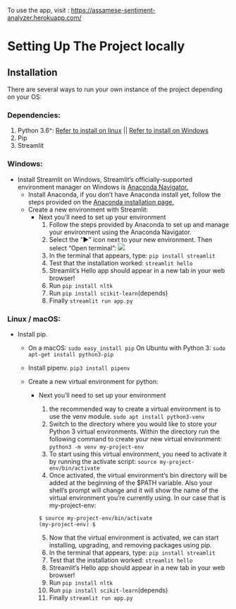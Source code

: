 To use the app, visit : https://assamese-sentiment-analyzer.herokuapp.com/

# Setting Up The Project locally

## Installation

There are several ways to run your own instance of the project depending on your OS:

### Dependencies:

1. Python 3.6^: [Refer to install on linux](https://docs.python.org/3/using/unix.html) || [Refer to install on Windows](https://docs.python.org/3/using/windows.html)
2. Pip
3. Streamlit

### Windows:

- Install Streamlit on Windows, Streamlit’s officially-supported environment manager on Windows is [Anaconda Navigator.](https://docs.anaconda.com/anaconda/navigator/)
  - Install Anaconda, if you don’t have Anaconda install yet, follow the steps provided on the [Anaconda installation page.](https://docs.anaconda.com/anaconda/install/windows/)
  - Create a new environment with Streamlit:
    - Next you’ll need to set up your environment
      1. Follow the steps provided by Anaconda to set up and manage your environment using the Anaconda Navigator.
      2. Select the “▶” icon next to your new environment. Then select “Open terminal”:
         ![](https://i.stack.imgur.com/EiiFc.png)
      3. In the terminal that appears, type:
         `pip install streamlit`
      4. Test that the installation worked:
         `streamlit hello`
      5. Streamlit’s Hello app should appear in a new tab in your web browser!
      6. Run `pip install nltk`
      7. Run `pip install scikit-learn`(depends)
      8. Finally `streamlit run app.py`

### Linux / macOS:

- Install pip.

  - On a macOS: `sudo easy_install pip` On Ubuntu with Python 3: `sudo apt-get install python3-pip`
  - Install pipenv. `pip3 install pipenv`
  - Create a new virtual environment for python:

    - Next you’ll need to set up your environment

      1.  the recommended way to create a virtual environment is to use the venv module.
          `sudo apt install python3-venv`
      2.  Switch to the directory where you would like to store your Python 3 virtual environments. Within the directory run the following command to create your new virtual environment: `python3 -m venv my-project-env`
      3.  To start using this virtual environment, you need to activate it by running the activate script: `source my-project-env/bin/activate`
      4.  Once activated, the virtual environment’s bin directory will be added at the beginning of the $PATH variable. Also your shell’s prompt will change and it will show the name of the virtual environment you’re currently using. In our case that is my-project-env:

      ```
      $ source my-project-env/bin/activate
      (my-project-env) $

      ```

      5.  Now that the virtual environment is activated, we can start installing, upgrading, and removing packages using pip.
      6.  In the terminal that appears, type:
          `pip install streamlit`
      7.  Test that the installation worked:
          `streamlit hello`
      8.  Streamlit’s Hello app should appear in a new tab in your web browser!
      9.  Run `pip install nltk`
      10. Run `pip install scikit-learn`(depends)
      11. Finally `streamlit run app.py`
